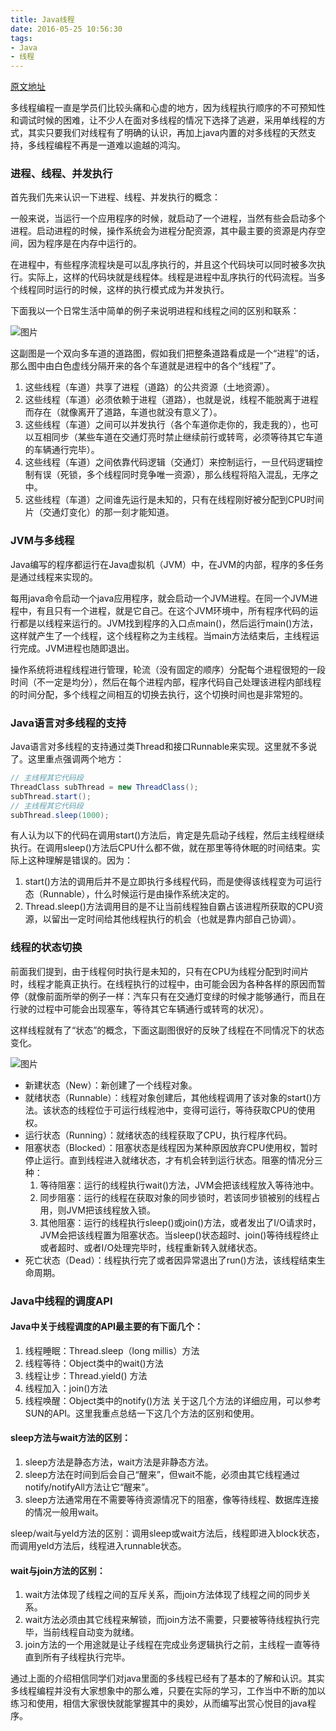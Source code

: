 ```yaml
---
title: Java线程
date: 2016-05-25 10:56:30
tags:
- Java
- 线程
---
```


[原文地址](http://express.ruanko.com/ruanko-express_6/webpage/tech4.html)

多线程编程一直是学员们比较头痛和心虚的地方，因为线程执行顺序的不可预知性和调试时候的困难，让不少人在面对多线程的情况下选择了逃避，采用单线程的方式，其实只要我们对线程有了明确的认识，再加上java内置的对多线程的天然支持，多线程编程不再是一道难以逾越的鸿沟。

<!--more-->

### 进程、线程、并发执行

首先我们先来认识一下进程、线程、并发执行的概念：

一般来说，当运行一个应用程序的时候，就启动了一个进程，当然有些会启动多个进程。启动进程的时候，操作系统会为进程分配资源，其中最主要的资源是内存空间，因为程序是在内存中运行的。

在进程中，有些程序流程块是可以乱序执行的，并且这个代码块可以同时被多次执行。实际上，这样的代码块就是线程体。线程是进程中乱序执行的代码流程。当多个线程同时运行的时候，这样的执行模式成为并发执行。

下面我以一个日常生活中简单的例子来说明进程和线程之间的区别和联系：

![图片](http://7q5ctm.com1.z0.glb.clouddn.com/%E7%BA%BF%E7%A8%8B1.jpg)

这副图是一个双向多车道的道路图，假如我们把整条道路看成是一个“进程”的话，那么图中由白色虚线分隔开来的各个车道就是进程中的各个“线程”了。

1. 这些线程（车道）共享了进程（道路）的公共资源（土地资源）。
2. 这些线程（车道）必须依赖于进程（道路），也就是说，线程不能脱离于进程而存在（就像离开了道路，车道也就没有意义了）。
3. 这些线程（车道）之间可以并发执行（各个车道你走你的，我走我的），也可以互相同步（某些车道在交通灯亮时禁止继续前行或转弯，必须等待其它车道的车辆通行完毕）。
4. 这些线程（车道）之间依靠代码逻辑（交通灯）来控制运行，一旦代码逻辑控制有误（死锁，多个线程同时竞争唯一资源），那么线程将陷入混乱，无序之中。
5. 这些线程（车道）之间谁先运行是未知的，只有在线程刚好被分配到CPU时间片（交通灯变化）的那一刻才能知道。

### JVM与多线程

Java编写的程序都运行在Java虚拟机（JVM）中，在JVM的内部，程序的多任务是通过线程来实现的。

每用java命令启动一个java应用程序，就会启动一个JVM进程。在同一个JVM进程中，有且只有一个进程，就是它自己。在这个JVM环境中，所有程序代码的运行都是以线程来运行的。JVM找到程序的入口点main()，然后运行main()方法，这样就产生了一个线程，这个线程称之为主线程。当main方法结束后，主线程运行完成。JVM进程也随即退出。

操作系统将进程线程进行管理，轮流（没有固定的顺序）分配每个进程很短的一段时间（不一定是均分），然后在每个进程内部，程序代码自己处理该进程内部线程的时间分配，多个线程之间相互的切换去执行，这个切换时间也是非常短的。

### Java语言对多线程的支持

Java语言对多线程的支持通过类Thread和接口Runnable来实现。这里就不多说了。这里重点强调两个地方：

```Java
// 主线程其它代码段
ThreadClass subThread = new ThreadClass();
subThread.start();
// 主线程其它代码段
subThread.sleep(1000);
```

有人认为以下的代码在调用start()方法后，肯定是先启动子线程，然后主线程继续执行。在调用sleep()方法后CPU什么都不做，就在那里等待休眠的时间结束。实际上这种理解是错误的。因为：

1. start()方法的调用后并不是立即执行多线程代码，而是使得该线程变为可运行态（Runnable），什么时候运行是由操作系统决定的。
2. Thread.sleep()方法调用目的是不让当前线程独自霸占该进程所获取的CPU资源，以留出一定时间给其他线程执行的机会（也就是靠内部自己协调）。

### 线程的状态切换

前面我们提到，由于线程何时执行是未知的，只有在CPU为线程分配到时间片时，线程才能真正执行。在线程执行的过程中，由可能会因为各种各样的原因而暂停（就像前面所举的例子一样：汽车只有在交通灯变绿的时候才能够通行，而且在行驶的过程中可能会出现塞车，等待其它车辆通行或转弯的状况）。

这样线程就有了“状态”的概念，下面这副图很好的反映了线程在不同情况下的状态变化。

![图片](http://7q5ctm.com1.z0.glb.clouddn.com/%E7%BA%BF%E7%A8%8B2.jpg)

- 新建状态（New）：新创建了一个线程对象。
- 就绪状态（Runnable）：线程对象创建后，其他线程调用了该对象的start()方法。该状态的线程位于可运行线程池中，变得可运行，等待获取CPU的使用权。
- 运行状态（Running）：就绪状态的线程获取了CPU，执行程序代码。
- 阻塞状态（Blocked）：阻塞状态是线程因为某种原因放弃CPU使用权，暂时停止运行。直到线程进入就绪状态，才有机会转到运行状态。阻塞的情况分三种：
    1. 等待阻塞：运行的线程执行wait()方法，JVM会把该线程放入等待池中。
    2. 同步阻塞：运行的线程在获取对象的同步锁时，若该同步锁被别的线程占用，则JVM把该线程放入锁。
    3. 其他阻塞：运行的线程执行sleep()或join()方法，或者发出了I/O请求时，JVM会把该线程置为阻塞状态。当sleep()状态超时、join()等待线程终止或者超时、或者I/O处理完毕时，线程重新转入就绪状态。
- 死亡状态（Dead）：线程执行完了或者因异常退出了run()方法，该线程结束生命周期。

### Java中线程的调度API

#### Java中关于线程调度的API最主要的有下面几个：

1. 线程睡眠：Thread.sleep（long millis）方法
2. 线程等待：Object类中的wait()方法
3. 线程让步：Thread.yield() 方法
4. 线程加入：join()方法
5. 线程唤醒：Object类中的notify()方法
关于这几个方法的详细应用，可以参考SUN的API。这里我重点总结一下这几个方法的区别和使用。

#### sleep方法与wait方法的区别：

1. sleep方法是静态方法，wait方法是非静态方法。
2. sleep方法在时间到后会自己“醒来”，但wait不能，必须由其它线程通过notify/notifyAll方法让它“醒来”。
3. sleep方法通常用在不需要等待资源情况下的阻塞，像等待线程、数据库连接的情况一般用wait。

sleep/wait与yeld方法的区别：调用sleep或wait方法后，线程即进入block状态，而调用yeld方法后，线程进入runnable状态。

#### wait与join方法的区别：

1. wait方法体现了线程之间的互斥关系，而join方法体现了线程之间的同步关系。
2. wait方法必须由其它线程来解锁，而join方法不需要，只要被等待线程执行完毕，当前线程自动变为就绪。
3. join方法的一个用途就是让子线程在完成业务逻辑执行之前，主线程一直等待直到所有子线程执行完毕。

通过上面的介绍相信同学们对java里面的多线程已经有了基本的了解和认识。其实多线程编程并没有大家想象中的那么难，只要在实际的学习，工作当中不断的加以练习和使用，相信大家很快就能掌握其中的奥妙，从而编写出赏心悦目的java程序。
